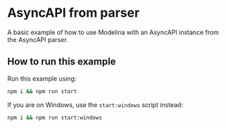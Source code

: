 # AsyncAPI from parser

A basic example of how to use Modelina with an AsyncAPI instance from the AsyncAPI parser.

## How to run this example

Run this example using:

```sh
npm i && npm run start
```

If you are on Windows, use the `start:windows` script instead:

```sh
npm i && npm run start:windows
```
